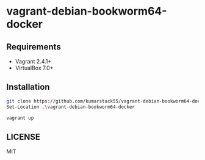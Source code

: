 # vagrant-debian-bookworm64-docker

## Requirements

- Vagrant 2.4.1+
- VirtualBox 7.0+

## Installation

```bash
git clone https://github.com/kumarstack55/vagrant-debian-bookworm64-docker.git
Set-Location .\vagrant-debian-bookworm64-docker

vagrant up
```

## LICENSE

MIT
